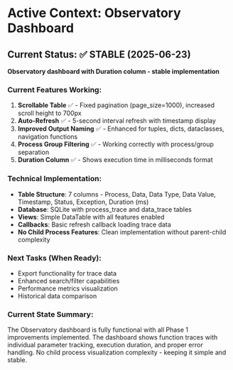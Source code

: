 # Active Context: Observatory Dashboard

## Current Status: ✅ STABLE (2025-06-23)
**Observatory dashboard with Duration column - stable implementation**

### Current Features Working:
1. **Scrollable Table** ✅ - Fixed pagination (page_size=1000), increased scroll height to 700px
2. **Auto-Refresh** ✅ - 5-second interval refresh with timestamp display
3. **Improved Output Naming** ✅ - Enhanced for tuples, dicts, dataclasses, navigation functions
4. **Process Group Filtering** ✅ - Working correctly with process/group separation
5. **Duration Column** ✅ - Shows execution time in milliseconds format

### Technical Implementation:
- **Table Structure**: 7 columns - Process, Data, Data Type, Data Value, Timestamp, Status, Exception, Duration (ms)
- **Database**: SQLite with process_trace and data_trace tables
- **Views**: Simple DataTable with all features enabled
- **Callbacks**: Basic refresh callback loading trace data
- **No Child Process Features**: Clean implementation without parent-child complexity

### Next Tasks (When Ready):
- Export functionality for trace data
- Enhanced search/filter capabilities  
- Performance metrics visualization
- Historical data comparison

### Current State Summary:
The Observatory dashboard is fully functional with all Phase 1 improvements implemented. The dashboard shows function traces with individual parameter tracking, execution duration, and proper error handling. No child process visualization complexity - keeping it simple and stable.